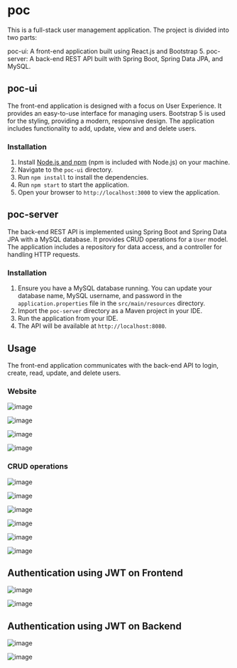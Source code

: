 # poc
This is a full-stack user management application. The project is divided into two parts:

poc-ui: A front-end application built using React.js and Bootstrap 5.
poc-server: A back-end REST API built with Spring Boot, Spring Data JPA, and MySQL.

## poc-ui

The front-end application is designed with a focus on User Experience. It provides an easy-to-use interface for managing users. Bootstrap 5 is used for the styling, providing a modern, responsive design. The application includes functionality to add, update, view and and delete users.

### Installation
1. Install [Node.js and npm](https://nodejs.org/en/download/) (npm is included with Node.js) on your machine.
2. Navigate to the `poc-ui` directory.
3. Run `npm install` to install the dependencies.
4. Run `npm start` to start the application.
5. Open your browser to `http://localhost:3000` to view the application.

## poc-server

The back-end REST API is implemented using Spring Boot and Spring Data JPA with a MySQL database. It provides CRUD operations for a `User` model. The application includes a repository for data access, and a controller for handling HTTP requests.

### Installation

1. Ensure you have a MySQL database running. You can update your database name, MySQL username, and password in the `application.properties` file in the `src/main/resources` directory.
2. Import the `poc-server` directory as a Maven project in your IDE.
3. Run the application from your IDE.
4. The API will be available at `http://localhost:8080`.

## Usage

The front-end application communicates with the back-end API to login, create, read, update, and delete users.

### Website
![image](https://github.com/lsd1206562575/poc/assets/41049653/7af39ab1-0a74-46cb-8da9-f4f0928ff9b1)

![image](https://github.com/lsd1206562575/poc/assets/41049653/dae33bda-1a0b-4125-8d99-3bc34d3c452e)

![image](https://github.com/lsd1206562575/poc/assets/41049653/616b5b36-33eb-4952-93d9-917848d385be)

![image](https://github.com/lsd1206562575/poc/assets/41049653/8b3d745c-2361-4e01-8da3-9f8c8c817bbd)

### CRUD operations

![image](https://github.com/lsd1206562575/poc/assets/41049653/afbb0c54-656c-44b7-b4cd-993da96f75d9)

![image](https://github.com/lsd1206562575/poc/assets/41049653/9cc65d62-77d5-45e0-abfc-92a28ec29fa8)

![image](https://github.com/lsd1206562575/poc/assets/41049653/33f0b42e-cd6c-4c92-be8d-a8ec7bcc0423)

![image](https://github.com/lsd1206562575/poc/assets/41049653/abfbf669-ea83-4df5-ba4c-ce5c02f40558)

![image](https://github.com/lsd1206562575/poc/assets/41049653/f2d44800-d1f5-4ada-860d-ffdc9dda7f70)

![image](https://github.com/lsd1206562575/poc/assets/41049653/2d0a3b68-8102-4a99-b29d-d5205b4c1332)

## Authentication using JWT on Frontend

![image](https://github.com/lsd1206562575/poc/assets/41049653/18527434-8ebc-4f9f-a9ee-1da946a00bd5)

![image](https://github.com/lsd1206562575/poc/assets/41049653/99e4509d-d1a3-459d-b4e6-f3cb9fd1befe)

## Authentication using JWT on Backend

![image](https://github.com/lsd1206562575/poc/assets/41049653/33621e97-a325-4b55-b0c6-34a8d8d411e4)

![image](https://github.com/lsd1206562575/poc/assets/41049653/6f882ab3-ecb4-41b4-aff4-d9d2b3e0f6b8)



